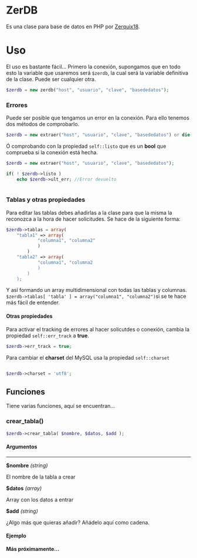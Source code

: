 # ZerDB

Es una clase para base de datos en PHP por [Zerquix18](http://zerquix18.com/ "Zerquix18 - Sitio oficial").

# Uso

El uso es bastante fácil... Primero la conexión, supongamos que en todo esto la variable que usaremos será `$zerdb`, la cual será la variable definitiva de la clase. Puede ser cualquier otra.

```php
$zerdb = new zerdb("host", "usuario", "clave", "basededatos");
```

### Errores

Puede ser posible que tengamos un error en la conexión. Para ello tenemos dos métodos de comprobarlo.

``` php
$zerdb = new extraer("host", "usuario", "clave", "basededatos") or die( $zerdb->ult_err );
```

Ó comprobando con la propiedad `self::listo` que es un **bool** que comprueba si la conexión está hecha.

``` php
$zerdb = new extraer("host", "usuario", "clave", "basededatos");

if( ! $zerdb->listo )
    echo $zerdb->ult_err; //Error devuelto
    
```

### Tablas y otras propiedades

Para editar las tablas debes añadirlas a la clase para que la misma la reconozca a la hora de hacer solicitudes. Se hace de la siguiente forma:

``` php
$zerdb->tablas = array(
    "tabla1" => array(
            "columna1", "columna2"
            )
        )
    "tabla2" => array(
            "columna1", "columna2
            )
        )
    );
```

Y así formando un array multidimensional con todas las tablas y columnas. `$zerdb->tablas[ 'tabla' ] = array("columna1", "columna2")`si se te hace más fácil de entender.

#### Otras propiedades

Para activar el tracking de errores al hacer solicutdes o conexión, cambia la propiedad `self::err_track` a **true**.

``` php
$zerdb->err_track = true;
```

Para cambiar el **charset** del MySQL usa la propiedad `self::charset`

```php

$zerdb->charset = 'utf8';
```

## Funciones

Tiene varias funciones, aquí se encuentran...

### crear_tabla()

``` php
$zerdb->crear_tabla( $nombre, $datos, $add );
```

#### Argumentos
______________

**$nombre** *(string)* 

El nombre de la tabla a crear

**$datos** *(array)*

Array con los datos a entrar

**$add** *(string)*

¿Algo más que quieras añadir? Añádelo aquí como cadena.

#### Ejemplo

**Más próximamente...**